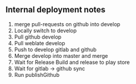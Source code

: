 ## Internal deployment notes

  1. merge pull-requests on github into develop
  2. Locally switch to develop
  3. Pull github develop
  4. Pull weblate develop
  5. Push to develop gitlab and github
  6. Merge develop into master and merge
  7. Wait for Release Build and release to play store
  8. Wait for gitlab -> github sync
  9. Run publishGithub


